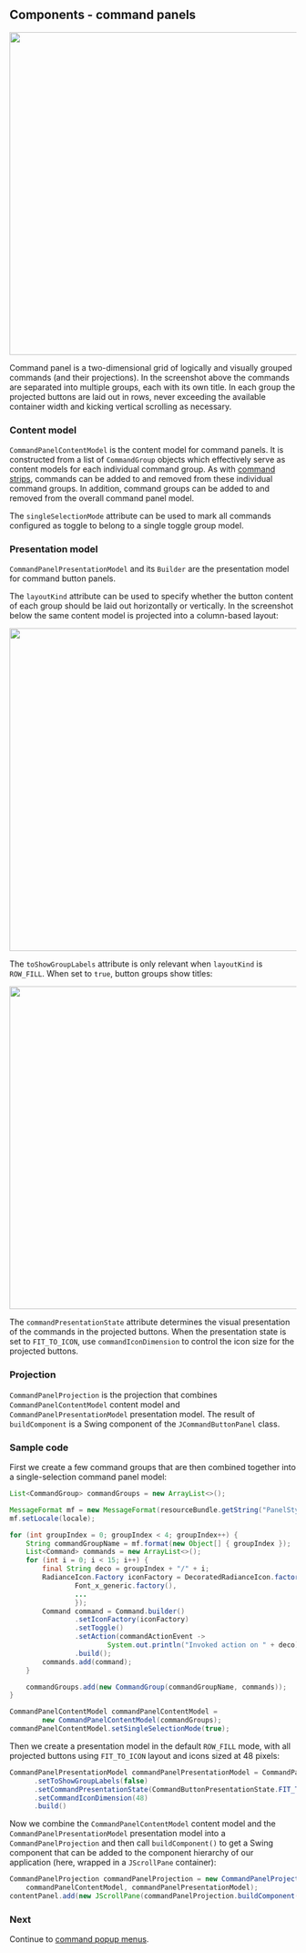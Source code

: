 ## Components - command panels

<img src="https://raw.githubusercontent.com/kirill-grouchnikov/radiance/sunshine/docs/images/component/walkthrough/command-button-panel-rows.png" width="567" border=0/>

Command panel is a two-dimensional grid of logically and visually grouped commands (and their projections). In the screenshot above the commands are separated into multiple groups, each with its own title. In each group the projected buttons are laid out in rows, never exceeding the available container width and kicking vertical scrolling as necessary.

### Content model

`CommandPanelContentModel` is the content model for command panels. It is constructed from a list of `CommandGroup` objects which effectively serve as content models for each individual command group. As with [command strips](CommandStrip.md), commands can be added to and removed from these individual command groups. In addition, command groups can be added to and removed from the overall command panel model.

The `singleSelectionMode` attribute can be used to mark all commands configured as toggle to belong to a single toggle group model.

### Presentation model

`CommandPanelPresentationModel` and its `Builder` are the presentation model for command button panels.

The `layoutKind` attribute can be used to specify whether the button content of each group should be laid out horizontally or vertically. In the screenshot below the same content model is projected into a column-based layout:

<img src="https://raw.githubusercontent.com/kirill-grouchnikov/radiance/sunshine/docs/images/component/walkthrough/command-button-panel-columns.png" width="567" border=0/>

The `toShowGroupLabels` attribute is only relevant when `layoutKind` is `ROW_FILL`. When set to `true`, button groups show titles:

<img src="https://raw.githubusercontent.com/kirill-grouchnikov/radiance/sunshine/docs/images/component/walkthrough/command-button-panel-rows-titles.png" width="567" border=0/>

The `commandPresentationState` attribute determines the visual presentation of the commands in the projected buttons. When the presentation state is set to `FIT_TO_ICON`, use `commandIconDimension` to control the icon size for the projected buttons.

### Projection

`CommandPanelProjection` is the projection that combines `CommandPanelContentModel` content model and `CommandPanelPresentationModel` presentation model. The result of `buildComponent` is a Swing component of the `JCommandButtonPanel` class.

### Sample code

First we create a few command groups that are then combined together into a single-selection command panel model:

```java
List<CommandGroup> commandGroups = new ArrayList<>();

MessageFormat mf = new MessageFormat(resourceBundle.getString("PanelStyles.text"));
mf.setLocale(locale);

for (int groupIndex = 0; groupIndex < 4; groupIndex++) {
    String commandGroupName = mf.format(new Object[] { groupIndex });
    List<Command> commands = new ArrayList<>();
    for (int i = 0; i < 15; i++) {
        final String deco = groupIndex + "/" + i;
        RadianceIcon.Factory iconFactory = DecoratedRadianceIcon.factory(
                Font_x_generic.factory(),
                ...
                });
        Command command = Command.builder()
                .setIconFactory(iconFactory)
                .setToggle()
                .setAction(commandActionEvent ->
                        System.out.println("Invoked action on " + deco))
                .build();
        commands.add(command);
    }

    commandGroups.add(new CommandGroup(commandGroupName, commands));
}

CommandPanelContentModel commandPanelContentModel =
        new CommandPanelContentModel(commandGroups);
commandPanelContentModel.setSingleSelectionMode(true);
```

Then we create a presentation model in the default `ROW_FILL` mode, with all projected buttons using `FIT_TO_ICON` layout and icons sized at 48 pixels:

```java
CommandPanelPresentationModel commandPanelPresentationModel = CommandPanelPresentationModel.builder()
      .setToShowGroupLabels(false)
      .setCommandPresentationState(CommandButtonPresentationState.FIT_TO_ICON)
      .setCommandIconDimension(48)
      .build()
```

Now we combine the `CommandPanelContentModel` content model and the `CommandPanelPresentationModel` presentation model into a `CommandPanelProjection` and then call `buildComponent()` to get a Swing component that can be added to the component hierarchy of our application (here, wrapped in a `JScrollPane` container):

```java
CommandPanelProjection commandPanelProjection = new CommandPanelProjection(
    commandPanelContentModel, commandPanelPresentationModel);
contentPanel.add(new JScrollPane(commandPanelProjection.buildComponent());
```

### Next

Continue to [command popup menus](CommandPopupMenu.md).
